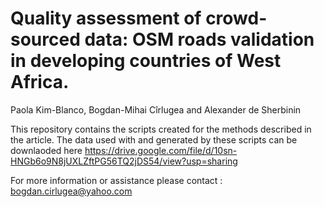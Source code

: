# Quality assessment of crowd-sourced data: OSM roads validation in developing countries of West Africa.
Paola Kim-Blanco, Bogdan-Mihai Cîrlugea and Alexander de Sherbinin

This repository contains the scripts created for the methods described in the article.
The data used with and generated by these scripts can be downlaoded here https://drive.google.com/file/d/10sn-HNGb6o9N8jUXLZftPG56TQ2jDS54/view?usp=sharing

For more information or assistance please contact : bogdan.cirlugea@yahoo.com
